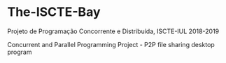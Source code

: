 # The-ISCTE-Bay
Projeto de Programação Concorrente e Distribuída, ISCTE-IUL 2018-2019

Concurrent and Parallel Programming Project - P2P file sharing desktop program
